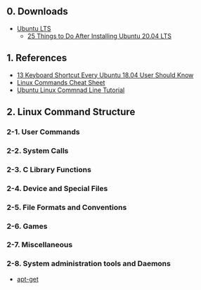 ## 0. Downloads
<ul>
  <li><a href="https://ubuntu.com/download/desktop">Ubuntu LTS</a>
    <ul>
      <li><a href="https://www.tecmint.com/things-to-do-after-installing-ubuntu-20-04/">25 Things to Do After Installing Ubuntu 20.04 LTS</a></li>
    </ul>
  </li>
</ul>

## 1. References
<ul>
  <li><a href="https://itsfoss.com/ubuntu-shortcuts/">13 Keyboard Shortcut Every Ubuntu 18.04 User Should Know</a></li>
  <li><a href="https://phoenixnap.com/kb/linux-commands-cheat-sheet">Linux Commands Cheat Sheet</a></li>
  <li><a href="https://ubuntu.com/tutorials/command-line-for-beginners#1-overview">Ubuntu Linux Commnad Line Tutorial</a></li>
</ul>

## 2. Linux Command Structure

### 2-1. User Commands

### 2-2. System Calls

### 2-3. C Library Functions

### 2-4. Device and Special Files

### 2-5. File Formats and Conventions

### 2-6. Games

### 2-7. Miscellaneous

### 2-8. System administration tools and Daemons
<ul>
  <li><a href="https://itsfoss.com/apt-get-linux-guide/">apt-get</a></li>
</ul>
